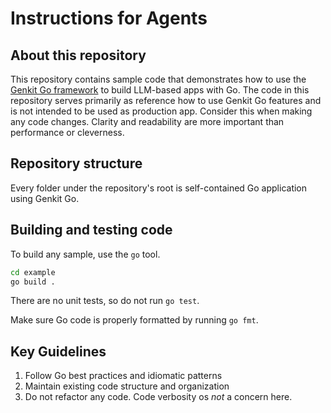# Instructions for Agents

## About this repository
This repository contains sample code that demonstrates how to use the [Genkit Go framework](https://genkit.dev/docs/get-started/?lang=go) to build LLM-based apps with Go. 
The code in this repository serves primarily as reference how to use Genkit Go features and is not intended to be used as production app. Consider this when making any code changes. Clarity and readability are more important than performance or cleverness.

## Repository structure
Every folder under the repository's root is self-contained Go application using Genkit Go. 

## Building and testing code
To build any sample, use the `go` tool.

```bash
cd example
go build .
```

There are no unit tests, so do not run `go test`.

Make sure Go code is properly formatted by running `go fmt`. 


## Key Guidelines
1. Follow Go best practices and idiomatic patterns
2. Maintain existing code structure and organization
3. Do not refactor any code. Code verbosity os *not* a concern here. 
